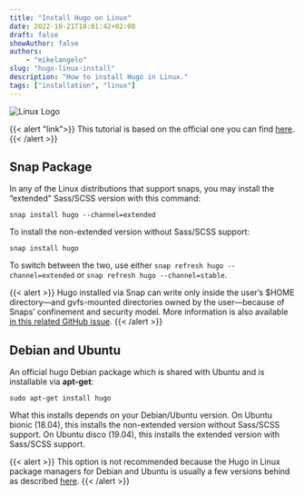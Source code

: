 ```yaml
---
title: "Install Hugo on Linux"
date: 2022-10-21T18:01:42+02:00
draft: false
showAuthor: false
authors: 
    - "mikelangelo"
slug: "hugo-linux-install"
description: "How to install Hugo in Linux."
tags: ["installation", "linux"]
---
```


![Linux Logo](https://blog.webuphosting.com/wp-content/uploads/2018/04/linux-logo.png)

{{< alert "link">}}
This tutorial is based on the official one you can find [here](https://gohugo.io/getting-started/installing/).
{{< /alert >}}

## Snap Package

In any of the Linux distributions that support snaps, you may install the “extended” Sass/SCSS version with this command:

```shell
snap install hugo --channel=extended
```

To install the non-extended version without Sass/SCSS support:

```shell
snap install hugo
```

To switch between the two, use either `snap refresh hugo --channel=extended` or `snap refresh hugo --channel=stable`.

{{< alert >}} Hugo installed via Snap can write only inside the user’s $HOME directory—and gvfs-mounted directories owned by the user—because of Snaps’ confinement and security model. More information is also available [in this related GitHub issue](https://github.com/gohugoio/hugo/issues/3143).
{{< /alert >}} 

## Debian and Ubuntu

An official hugo Debian package which is shared with Ubuntu and is installable via **apt-get**:

```shell
sudo apt-get install hugo
```

What this installs depends on your Debian/Ubuntu version. On Ubuntu bionic (18.04), this installs the non-extended version without Sass/SCSS support. On Ubuntu disco (19.04), this installs the extended version with Sass/SCSS support.

{{< alert >}}
This option is not recommended because the Hugo in Linux package managers for Debian and Ubuntu is usually a few versions behind as described [here](https://github.com/gcushen/hugo-academic/issues/703/).
{{< /alert >}}








